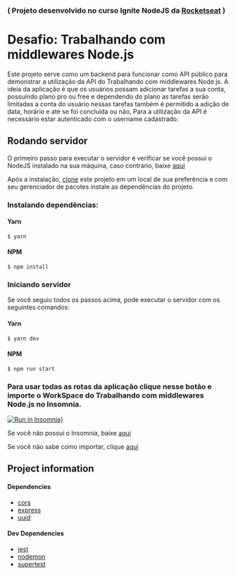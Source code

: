 ### ( Projeto desenvolvido no curso Ignite NodeJS da <a href="https://www.rocketseat.com.br/">Rocketseat</a> )

# Desafio: Trabalhando com middlewares Node.js

Este projeto serve como um backend para funcionar como API público para demonstrar a utilização da API do Trabalhando com middlewares Node.js. A ideia da aplicação é que os usuários possam adicionar tarefas a sua conta, possuindo plano pro ou free e dependendo do plano as tarefas serão limitadas a conta do usuário nessas tarefas também é permitido a adição de data, horário e até se foi concluida ou não,
Para a utilização da API é necessário estar autenticado com o username cadastrado.

## Rodando servidor

O primeiro passo para executar o servidor é verificar se você possui o NodeJS instalado na sua máquina, caso contrário, baixe <a href="https://nodejs.org/en/download/">aqui</a>

Após a instalação, <a href="https://github.com/barretot/conceitos-do-nodejs-1.git">clone</a> este projeto em um local de sua preferência e com seu gerenciador de pacotes instale as dependências do projeto.

### Instalando dependências:

#### Yarn

```
$ yarn
```

#### NPM

```
$ npm install
```

### Iniciando servidor

Se você seguiu todos os passos acima, pode executar o servidor com os seguintes comandos:

#### Yarn

```
$ yarn dev
```

#### NPM

```
$ npm run start
```

### Para usar todas as rotas da aplicação clique nesse botão e importe o WorkSpace do Trabalhando com middlewares Node.js no Insomnia.

[![Run in Insomnia}](https://insomnia.rest/images/run.svg)](https://insomnia.rest/run/?label=Conceitos%20Node.js&uri=https%3A%2F%2Fgist.githubusercontent.com%2Fbarretot%2Fef572cdd37bab6a86937d735b7b7f1d4%2Fraw%2Ffe3a4055a825056a1d9eedd05fd31a5adc1bd6c5%2Fgistfile1.txt)

Se você não possui o Insomnia, baixe <a href="https://insomnia.rest/download">aqui</a>

Se você não sabe como importar, clique <a href="https://support.insomnia.rest/article/172-importing-and-exporting-data">aqui</a>

## Project information

#### Dependencies

- <a href="https://www.npmjs.com/package/cors">cors</a>
- <a href="https://www.npmjs.com/package/express">express</a>
- <a href="https://www.npmjs.com/package/uuid">uuid</a>

#### Dev Dependencies

- <a href="https://www.npmjs.com/package/jest">jest</a>
- <a href="https://www.npmjs.com/package/nodemon">nodemon</a>
- <a href="https://www.npmjs.com/package/supertest">supertest</a>
